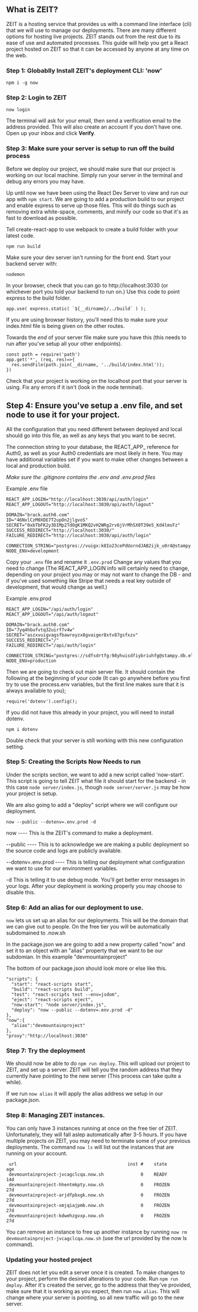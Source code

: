 ## What is ZEIT?

ZEIT is a hosting service that provides us with a command line interface (cli) that we will use to manage our deployments. There are many different options for hosting live projects. ZEIT stands out from the rest due to its ease of use and automated processes. This guide will help you get a React project hosted on ZEIT so that it can be accessed by anyone at any time on the web.

### Step 1: Globablly Install ZEIT's deployment CLI: 'now'

`npm i -g now`

### Step 2: Login to ZEIT

`now login`  

The terminal will ask for your email, then send a verification email to the address provided. This will also create an account if you don't have one. Open up your inbox and click **Verify**.

### Step 3: Make sure your server is setup to run off the build process

Before we deploy our project, we should make sure that our project is working on our local machine. Simply run your server in the terminal and debug any errors you may have.

Up until now we have been using the React Dev Server to view and run our app with `npm start`.  We are going to add a production build to our project and enable express to serve up those files.  This will do things such as removing extra white-space, comments, and minify our code so that it's as fast to download as possible.

Tell create-react-app to use webpack to create a build folder with your latest code.

`npm run build`

Make sure your dev server isn't running for the front end.  Start your backend server with:

`nodemon`

In your browser, check that you can go to http://localhost:3030 (or whichever port you told your backend to run on.) Use this code to point express to the build folder.

```
app.use( express.static( `${__dirname}/../build` ) );
```

If you are using browser history, you'll need this to make sure your index.html file is being given on the other routes.

Towards the *end* of your server file make sure you have this (this needs to run after you've setup all your other endpoints).

```
const path = require('path')
app.get('*', (req, res)=>{
  res.sendFile(path.join(__dirname, '../build/index.html'));
})
```
Check that your project is working on the localhost port that your server is using. Fix any errors if it isn't (look in the node terminal).

## Step 4: Ensure you've setup a .env file, and set node to use it for your project.

All the configuration that you need different between deployed and local should go into this file, as well as any keys that you want to be secret.  

The connection string to your database, the REACT_APP_ reference for Auth0, as well as your Auth0 credentials are most likely in here.  You may have additional variables set if you want to make other changes between a local and production build.  

*Make sure the .gitignore contains the .env and .env.prod files*

Example .env file

```
REACT_APP_LOGIN="http://localhost:3030/api/auth/login"
REACT_APP_LOGOUT="http://localhost:3030/api/auth/logout"

DOMAIN="brack.auth0.com"
ID="46NxlCzM0XDE7T2upOn2jlgvoS"
SECRET="0xbTbFK2y3DIMp2TdOgK1MKQ2vH2WRg2rv6jVrMhSX0T39e5_Kd4lmsFz"
SUCCESS_REDIRECT="http://localhost:3030/"
FAILURE_REDIRECT="http://localhost:3030/api/auth/login"

CONNECTION_STRING="postgres://vuigx:k8Io23cePdUorndJAB2ijk_u0r4@stampy.db.elephantsql.com:5432/vuigx"
NODE_ENV=development
```

Copy your `.env` file and rename it `.env.prod` Change any values that you need to change (The REACT_APP_LOGIN info will certainly need to change, depending on your project you may or may not want to change the DB - and if you've used something like Stripe that needs a real key outside of development, that would change as well.)

Example .env.prod
```
REACT_APP_LOGIN="/api/auth/login"
REACT_APP_LOGOUT="/api/auth/logout"

DOMAIN="brack.auth0.com"
ID="7yq4hbufvtq32uirf7v4w"
SECRET="aszxvuigvagsfbawroyzx8gvaiger8xtv87gsfxzv"
SUCCESS_REDIRECT="/"
FAILURE_REDIRECT="/api/auth/login"

CONNECTION_STRING="postgres://sdfsdrtfg:98yhuisdfiybriuhfg@stampy.db.elephantsql.com:5432/sdfsdrtfg"
NODE_ENV=production
```

Then we are going to check out main server file.
It should contain the following at the beginning of your code (It can go anywhere before you first try to use the process.env variables, but the first line makes sure that it is always available to you);

`require('dotenv').config();`

If you did not have this already in your project, you will need to install dotenv.

`npm i dotenv`

Double check that your server is still working with this new configuration setting.

### Step 5: Creating the Scripts Now Needs to run

Under the scripts section, we want to add a new script called 'now-start'. This script is going to tell ZEIT what file it should start for the backend - in this case `node server/index.js`, though `node server/server.js` may be how your project is setup.

We are also going to add a "deploy" script where we will configure our deployment.

`now --public --dotenv=.env.prod -d`

now ---- This is the ZEIT's command to make a deployment.

 --public ---- This is to acknowledge we are making a public deployment so the source code and logs are publicly available.

 --dotenv=.env.prod ---- This is telling our deployment what configuration we want to use for our environment variables.

 -d This is telling it to use debug mode.  You'll get better error messages in your logs.  After your deployment is working properly you may choose to disable this.

### Step 6: Add an alias for our deployment to use.

`now` lets us set up an alias for our deployments.  This will be the domain that we can give out to people.  On the free tier you will be automatically subdomained to .now.sh  

In the package.json we are going to add a new property called "now" and set it to an object with an "alias" property that we want to be our subdomian.  In this example "devmountainproject"

The bottom of our package.json should look more or else like this.
```
"scripts": {
  "start": "react-scripts start",
  "build": "react-scripts build",
  "test": "react-scripts test --env=jsdom",
  "eject": "react-scripts eject",
  "now-start": "node server/index.js",
  "deploy": "now --public --dotenv=.env.prod -d"
},
"now":{
  "alias":"devmountainproject"
},
"proxy":"http://localhost:3030"
```

### Step 7: Try the deployment

We should now be able to do `npm run deploy`. This will upload our project to ZEIT, and set up a server.  ZEIT will tell you the random address that they currently have pointing to the new server (This process can take quite a while).

If we run `now alias` it will apply the alias address we setup in our package.json.

### Step 8: Managing ZEIT instances.

You can only have 3 instances running at once on the free tier of ZEIT. Unfortunately, they will fall aslep automatically after 3-5 hours. If you have multiple projects on ZEIT, you may need to terminate some of your previous deployments. The command `now ls` will list out the instances that are running on your account.  
```
 url                                          inst #    state                 age
 devmountainproject-jvcagclcqa.now.sh              0    READY                 14d
 devmountainproject-hhentmkpty.now.sh              0    FROZEN                27d
 devmountainproject-arjdfpbxgk.now.sh              0    FROZEN                27d
 devmountainproject-xmjqiajpmb.now.sh              0    FROZEN                27d
 devmountainproject-kdwehzgvxp.now.sh              0    FROZEN                27d
 ```
 
 You can remove an instance to free up another instance by running `now rm devmountainproject-jvcagclcqa.now.sh` (use the url provided by the now ls command).

### Updating your hosted project

ZEIT does not let you edit a server once it is created.  To make changes to your project, perform the desired alterations to your code.  Run `npm run deploy`.  After it's created the server, go to the address that they've provided, make sure that it is working as you expect, then run `now alias`. This will change where your server is pointing, so all new traffic will go to the new server.
